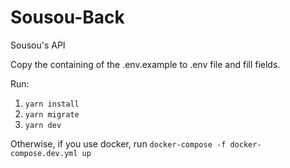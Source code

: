 # Sousou-Back
Sousou's API

Copy the containing of the .env.example to .env file and fill fields.

Run:
1. `yarn install`
2. `yarn migrate`
2. `yarn dev`

Otherwise, if you use docker, run `docker-compose -f docker-compose.dev.yml up`
